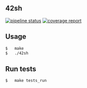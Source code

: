 ## 42sh

[![pipeline status](https://git.emile-lepetit.fr/epitech/tek-1/psu/42sh/badges/master/pipeline.svg)](https://git.emile-lepetit.fr/epitech/tek-1/psu/42sh/commits/master)
[![coverage report](https://git.emile-lepetit.fr/epitech/tek-1/psu/42sh/badges/master/coverage.svg)](https://git.emile-lepetit.fr/epitech/tek-1/psu/42sh/commits/master)

## Usage
```bash
$   make
$   ./42sh
```

## Run tests
```bash
$   make tests_run
```
